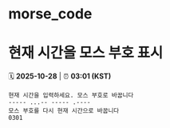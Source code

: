 # morse_code
# 현재 시간을 모스 부호 표시
<!-- MORSE_TIME_START -->
🗓️ **2025-10-28** | ⏰ **03:01 (KST)**

```
현재 시간을 입력하세요. 모스 부호로 바꿉니다
----- ...-- ----- .----
모스 부호를 다시 현재 시간으로 바꿉니다
0301
```
<!-- MORSE_TIME_END -->
